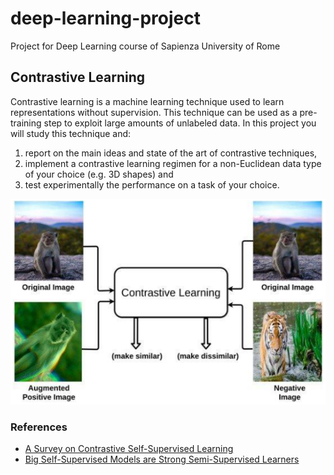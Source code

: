 # deep-learning-project
Project for Deep Learning course of Sapienza University of Rome

## Contrastive Learning
Contrastive learning is a machine learning technique used to learn representations without supervision.
This technique can be used as a pre-training step to exploit large amounts of unlabeled data. In this project you will study this technique and: 

1. report on the main ideas and state of the art of contrastive techniques, 
2. implement a contrastive learning regimen for a non-Euclidean data type of your choice (e.g. 3D shapes) and 
3. test experimentally the performance on a task of your choice.

![Contrastive Learning](img/readme_contrastive-learning.png)
### References 
- [A Survey on Contrastive Self-Supervised Learning](https://www.mdpi.com/2227-7080/9/1/2)
- [Big Self-Supervised Models are Strong Semi-Supervised Learners](https://arxiv.org/abs/2006.10029)